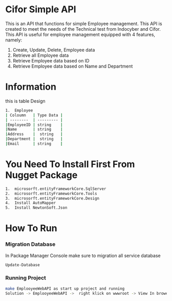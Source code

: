 # Cifor Simple API
This is an API that functions for simple Employee management. 
This API is created to meet the needs of the Technical test from Indocyber and Cifor.
This API is useful for employee management equipped with 4 features, namely:
1. Create, Update, Delete, Employee data
2. Retrieve all Employee data
3. Retrieve Employee data based on ID
4. Retrieve Employee data based on Name and Department

# Information
this is table Design
```bash
1.	Employee
| Coloumn   | Type Data |
| --------  | --------- |
|EmployeeID | string    |
|Name       | string    |
|Address    |  string   |
|Department |  string   |
|Email      | string    |
```


# You Need To Install First From Nugget Package
```bash
1.	microsorft.entityFrameworkCore.SqlServer
2.	microsorft.entityFrameworkCore.Tools
3.	microsorft.entityFrameworkCore.Design
4.	Install AutoMapper
5.	Install NewtonSoft.Json
```

# How To Run
### Migration Database
In Package Manager Console make sure to migration all service database
```bash
Update-Database
```
### Running Project

```bash
make EmplooyeeWebAPI as start up project and running
Solution -> EmplooyeeWebAPI ->  right klick on wwwroot -> View In browesetr
```


